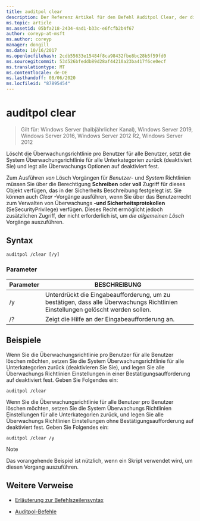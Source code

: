 ```yaml
---
title: auditpol clear
description: Der Referenz Artikel für den Befehl Auditpol Clear, der die Überwachungsrichtlinie für alle Benutzer pro Benutzer löscht, setzt die System Überwachungsrichtlinie für alle Unterkategorien zurück (deaktiviert Sie) und legt alle Überwachungs Optionen auf deaktiviert fest.
ms.topic: article
ms.assetid: 05bfa218-2434-4ad1-b33c-e6fcfb2b4f67
author: coreyp-at-msft
ms.author: coreyp
manager: dongill
ms.date: 10/16/2017
ms.openlocfilehash: 2cdb55633e15484f8ca98432fbe8bc28b5f59fd0
ms.sourcegitcommit: 53d526bfeddb89d28af44210a23ba417f6ce0ecf
ms.translationtype: MT
ms.contentlocale: de-DE
ms.lasthandoff: 08/06/2020
ms.locfileid: "87895454"
---
```

# <a name="auditpol-clear"></a>auditpol clear

> Gilt für: Windows Server (halbjährlicher Kanal), Windows Server 2019, Windows Server 2016, Windows Server 2012 R2, Windows Server 2012

Löscht die Überwachungsrichtlinie pro Benutzer für alle Benutzer, setzt die System Überwachungsrichtlinie für alle Unterkategorien zurück (deaktiviert Sie) und legt alle Überwachungs Optionen auf deaktiviert fest.

Zum Ausführen *von* Lösch Vorgängen für *Benutzer-* und *System* Richtlinien müssen Sie über die Berechtigung **Schreiben** oder **voll** Zugriff für dieses Objekt verfügen, das in der Sicherheits Beschreibung festgelegt ist. Sie können auch *Clear* -Vorgänge ausführen, wenn Sie über das Benutzerrecht zum Verwalten von Überwachungs **-und Sicherheitsprotokollen** (SeSecurityPrivilege) verfügen. Dieses Recht ermöglicht jedoch zusätzlichen Zugriff, der nicht erforderlich ist, um *die allgemeinen Lösch* Vorgänge auszuführen.

## <a name="syntax"></a>Syntax

```
auditpol /clear [/y]
```

### <a name="parameters"></a>Parameter

| Parameter | BESCHREIBUNG |
| ----------- | --------------- |
| /y | Unterdrückt die Eingabeaufforderung, um zu bestätigen, dass alle Überwachungs Richtlinien Einstellungen gelöscht werden sollen. |
| /? | Zeigt die Hilfe an der Eingabeaufforderung an. |

## <a name="examples"></a>Beispiele

Wenn Sie die Überwachungsrichtlinie pro Benutzer für alle Benutzer löschen möchten, setzen Sie die System Überwachungsrichtlinie für alle Unterkategorien zurück (deaktivieren Sie Sie), und legen Sie alle Überwachungs Richtlinien Einstellungen in einer Bestätigungsaufforderung auf deaktiviert fest. Geben Sie Folgendes ein:

```
auditpol /clear
```

Wenn Sie die Überwachungsrichtlinie für alle Benutzer pro Benutzer löschen möchten, setzen Sie die System Überwachungs Richtlinien Einstellungen für alle Unterkategorien zurück, und legen Sie alle Überwachungs Richtlinien Einstellungen ohne Bestätigungsaufforderung auf deaktiviert fest. Geben Sie Folgendes ein:

```
auditpol /clear /y
```

> [!NOTE]
> Das vorangehende Beispiel ist nützlich, wenn ein Skript verwendet wird, um diesen Vorgang auszuführen.

## <a name="additional-references"></a>Weitere Verweise

- [Erläuterung zur Befehlszeilensyntax](command-line-syntax-key.md)

- [Auditpol-Befehle](auditpol.md)
